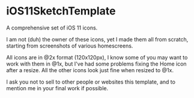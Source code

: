# iOS11SketchTemplate
A comprehensive set of iOS 11 icons.

I am not (duh) the owner of these icons, yet I made them all from scratch, starting from screenshots of various homescreens.

All icons are in @2x format (120x120px), I know some of you may want to work with them in @1x, but I've had some problems fixing the Home icon after a resize. All the other icons look just fine when resized to @1x.

I ask you not to sell to other people or websites this template, and to mention me in your final work if possible.
